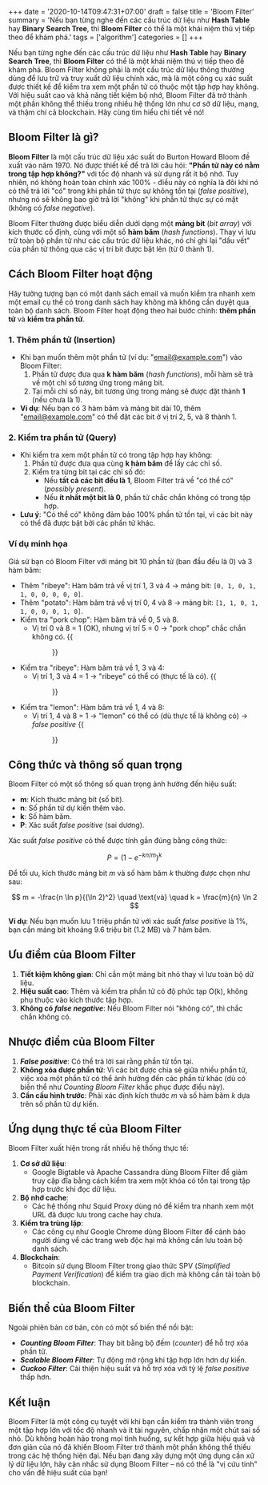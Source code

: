 +++
date = '2020-10-14T09:47:31+07:00'
draft = false
title = 'Bloom Filter'
summary = 'Nếu bạn từng nghe đến các cấu trúc dữ liệu như **Hash Table** hay **Binary Search Tree**, thì **Bloom Filter** có thể là một khái niệm thú vị tiếp theo để khám phá.'
tags = ['algorithm']
categories = []
+++

Nếu bạn từng nghe đến các cấu trúc dữ liệu như **Hash Table** hay **Binary Search Tree**, thì **Bloom Filter** có thể là một khái niệm thú vị tiếp theo để khám phá. Bloom Filter không phải là một cấu trúc dữ liệu thông thường dùng để lưu trữ và truy xuất dữ liệu chính xác, mà là một công cụ xác suất được thiết kế để kiểm tra xem một phần tử có thuộc một tập hợp hay không. Với hiệu suất cao và khả năng tiết kiệm bộ nhớ, Bloom Filter đã trở thành một phần không thể thiếu trong nhiều hệ thống lớn như cơ sở dữ liệu, mạng, và thậm chí cả blockchain. Hãy cùng tìm hiểu chi tiết về nó!

## Bloom Filter là gì?

**Bloom Filter** là một cấu trúc dữ liệu xác suất do Burton Howard Bloom đề xuất vào năm 1970. Nó được thiết kế để trả lời câu hỏi: **"Phần tử này có nằm trong tập hợp không?"** với tốc độ nhanh và sử dụng rất ít bộ nhớ. Tuy nhiên, nó không hoàn toàn chính xác 100% - điều này có nghĩa là đôi khi nó có thể trả lời "có" trong khi phần tử thực sự không tồn tại (*false positive*), nhưng nó sẽ không bao giờ trả lời "không" khi phần tử thực sự có mặt (không có *false negative*).

Bloom Filter thường được biểu diễn dưới dạng một **mảng bit** (*bit array*) với kích thước cố định, cùng với một số **hàm băm** (*hash functions*). Thay vì lưu trữ toàn bộ phần tử như các cấu trúc dữ liệu khác, nó chỉ ghi lại "dấu vết" của phần tử thông qua các vị trí bit được bật lên (từ 0 thành 1).

## Cách Bloom Filter hoạt động

Hãy tưởng tượng bạn có một danh sách email và muốn kiểm tra nhanh xem một email cụ thể có trong danh sách hay không mà không cần duyệt qua toàn bộ danh sách. Bloom Filter hoạt động theo hai bước chính: **thêm phần tử** và **kiểm tra phần tử**.

### 1. Thêm phần tử (Insertion)
- Khi bạn muốn thêm một phần tử (ví dụ: "email@example.com") vào Bloom Filter:
  1. Phần tử được đưa qua **k hàm băm** (*hash functions*), mỗi hàm sẽ trả về một chỉ số tương ứng trong mảng bit.
  2. Tại mỗi chỉ số này, bit tương ứng trong mảng sẽ được đặt thành **1** (nếu chưa là 1).
- **Ví dụ**: Nếu bạn có 3 hàm băm và mảng bit dài 10, thêm "email@example.com" có thể đặt các bit ở vị trí 2, 5, và 8 thành 1.

### 2. Kiểm tra phần tử (Query)
- Khi kiểm tra xem một phần tử có trong tập hợp hay không:
  1. Phần tử được đưa qua cùng **k hàm băm** để lấy các chỉ số.
  2. Kiểm tra từng bit tại các chỉ số đó:
     - Nếu **tất cả các bit đều là 1**, Bloom Filter trả về "có thể có" (*possibly present*).
     - Nếu **ít nhất một bit là 0**, phần tử chắc chắn không có trong tập hợp.
- **Lưu ý**: "Có thể có" không đảm bảo 100% phần tử tồn tại, vì các bit này có thể đã được bật bởi các phần tử khác.

### Ví dụ minh họa
Giả sử bạn có Bloom Filter với mảng bit 10 phần tử (ban đầu đều là 0) và 3 hàm băm:
- Thêm "ribeye": Hàm băm trả về vị trí 1, 3 và 4 → mảng bit: `[0, 1, 0, 1, 1, 0, 0, 0, 0, 0]`.
- Thêm "potato": Hàm băm trả về vị trí 0, 4 và 8 → mảng bit: `[1, 1, 0, 1, 1, 0, 0, 0, 1, 0]`.
- Kiểm tra "pork chop": Hàm băm trả về 0, 5 và 8.
  - Vị trí 0 và 8 = 1 (OK), nhưng vị trí 5 = 0 → "pork chop" chắc chắn không có.
{{<figure src="./image1.png" width="400px" class="center">}}
- Kiểm tra "ribeye": Hàm băm trả về 1, 3 và 4:
  - Vị trí 1, 3 và 4 = 1 → "ribeye" có thể có (thực tế là có).
{{<figure src="./image2.png" width="400px" class="center">}}
- Kiểm tra "lemon": Hàm băm trả về 1, 4 và 8:
  - Vị trí 1, 4 và 8 = 1 → "lemon" có thể có (dù thực tế là không có) → *false positive*
{{<figure src="./image3.png" width="400px" class="center">}}

## Công thức và thông số quan trọng

Bloom Filter có một số thông số quan trọng ảnh hưởng đến hiệu suất:
- **m**: Kích thước mảng bit (số bit).
- **n**: Số phần tử dự kiến thêm vào.
- **k**: Số hàm băm.
- **P**: Xác suất *false positive* (sai dương).

Xác suất *false positive* có thể được tính gần đúng bằng công thức:

$$ 
P = \left(1 - e^{-kn/m} \right)^k
$$

Để tối ưu, kích thước mảng bit *m* và số hàm băm *k* thường được chọn như sau:

$$
m = -\frac{n \ln p}{(\ln 2)^2} \quad \text{và} \quad k = \frac{m}{n} \ln 2
$$

**Ví dụ**: Nếu bạn muốn lưu 1 triệu phần tử với xác suất *false positive* là 1%, bạn cần mảng bit khoảng 9.6 triệu bit (1.2 MB) và 7 hàm băm.

## Ưu điểm của Bloom Filter
1. **Tiết kiệm không gian**: Chỉ cần một mảng bit nhỏ thay vì lưu toàn bộ dữ liệu.
2. **Hiệu suất cao**: Thêm và kiểm tra phần tử có độ phức tạp O(k), không phụ thuộc vào kích thước tập hợp.
3. **Không có *false negative***: Nếu Bloom Filter nói "không có", thì chắc chắn không có.

## Nhược điểm của Bloom Filter
1. ***False positive***: Có thể trả lời sai rằng phần tử tồn tại.
2. **Không xóa được phần tử**: Vì các bit được chia sẻ giữa nhiều phần tử, việc xóa một phần tử có thể ảnh hưởng đến các phần tử khác (dù có biến thể như *Counting Bloom Filter* khắc phục được điều này).
3. **Cần cấu hình trước**: Phải xác định kích thước *m* và số hàm băm *k* dựa trên số phần tử dự kiến.

## Ứng dụng thực tế của Bloom Filter
Bloom Filter xuất hiện trong rất nhiều hệ thống thực tế:
1. **Cơ sở dữ liệu**: 
   - Google Bigtable và Apache Cassandra dùng Bloom Filter để giảm truy cập đĩa bằng cách kiểm tra xem một khóa có tồn tại trong tập hợp trước khi đọc dữ liệu.
2. **Bộ nhớ cache**: 
   - Các hệ thống như Squid Proxy dùng nó để kiểm tra nhanh xem một URL đã được lưu trong cache hay chưa.
3. **Kiểm tra trùng lặp**: 
   - Các công cụ như Google Chrome dùng Bloom Filter để cảnh báo người dùng về các trang web độc hại mà không cần lưu toàn bộ danh sách.
4. **Blockchain**: 
   - Bitcoin sử dụng Bloom Filter trong giao thức SPV (*Simplified Payment Verification*) để kiểm tra giao dịch mà không cần tải toàn bộ blockchain.

## Biến thể của Bloom Filter
Ngoài phiên bản cơ bản, còn có một số biến thể nổi bật:
- ***Counting Bloom Filter***: Thay bit bằng bộ đếm (*counter*) để hỗ trợ xóa phần tử.
- ***Scalable Bloom Filter***: Tự động mở rộng khi tập hợp lớn hơn dự kiến.
- ***Cuckoo Filter***: Cải thiện hiệu suất và hỗ trợ xóa với tỷ lệ *false positive* thấp hơn.

## Kết luận

Bloom Filter là một công cụ tuyệt vời khi bạn cần kiểm tra thành viên trong một tập hợp lớn với tốc độ nhanh và ít tài nguyên, chấp nhận một chút sai số nhỏ. Dù không hoàn hảo trong mọi tình huống, sự kết hợp giữa hiệu quả và đơn giản của nó đã khiến Bloom Filter trở thành một phần không thể thiếu trong các hệ thống hiện đại. Nếu bạn đang xây dựng một ứng dụng cần xử lý dữ liệu lớn, hãy cân nhắc sử dụng Bloom Filter – nó có thể là "vị cứu tinh" cho vấn đề hiệu suất của bạn!